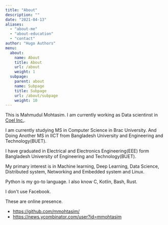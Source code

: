 ```yaml
---
title: "About"
description: ""
date: "2021-04-13"
aliases:
  - "about-me"
  - "about-education"
  - "contact"
author: "Hugo Authors"
menu:
  about:
    name: About
    title: About
    url: /about
    weight: 1
  subpage:
    parent: about
    name: Subpage
    title: Subpage
    url: /about/subpage
    weight: 10
---
```


This is Mahmudul Mohtasim. I am currently working as Data scientinst in [Coel Inc.](https://coel.run).

I am currently studying MS in Computer Science in Brac University. And Doing Another MS in IICT from Bangladesh University and Engineering and Technology(BUET).

I have graduated in Electrical and Electronics Engineering(EEE) form Bangladesh University of Engineering and Technology(BUET).

My primary interest is in Machine learning, Deep Learning, Data Science, Distributed system, Networking and Embedded system and Linux.

Python is my go-to language.
I also know C, Kotlin, Bash, Rust.

I don't use Facebook.

These are online presence.

* https://github.com/mmohtasim/
* https://news.ycombinator.com/user?id=mmohtasim




